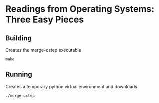 # Readings from Operating Systems: Three Easy Pieces

## Building
Creates the merge-ostep executable
```shell
make
```

## Running
Creates a temporary python virtual environment and downloads 
```shell
./merge-ostep
```